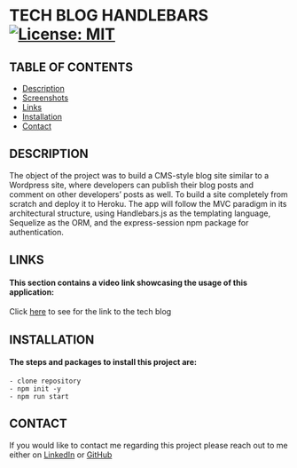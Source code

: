 # TECH BLOG HANDLEBARS [![License: MIT](https://img.shields.io/badge/License-MIT-green.svg)](https://opensource.org/licenses/MIT)


## TABLE OF CONTENTS 
- [Description](#DESCRIPTION)
- [Screenshots](#SCREENSHOTS)
- [Links](#LINKS)
- [Installation](#INSTALLATION)
- [Contact](#CONTACT)

## DESCRIPTION

The object of the project was to build a CMS-style blog site similar to a Wordpress site, where developers can publish their blog posts and comment on other developers’ posts as well. To build a site completely from scratch and deploy it to Heroku. The app will follow the MVC paradigm in its architectural structure, using Handlebars.js as the templating language, Sequelize as the ORM, and the express-session npm package for authentication.

## LINKS

#### This section contains a video link showcasing the usage of this application:

Click [here](https://tech-insider-blog.herokuapp.com/) to see for the link to the tech blog

## INSTALLATION

#### The steps and packages to install this project are:

```
- clone repository
- npm init -y
- npm run start
```

## CONTACT

If you would like to contact me regarding this project please reach out to me either on 
[LinkedIn](https://www.linkedin.com/in/leanne-gallagher/) or [GitHub](https://github.com/lenny-g)
